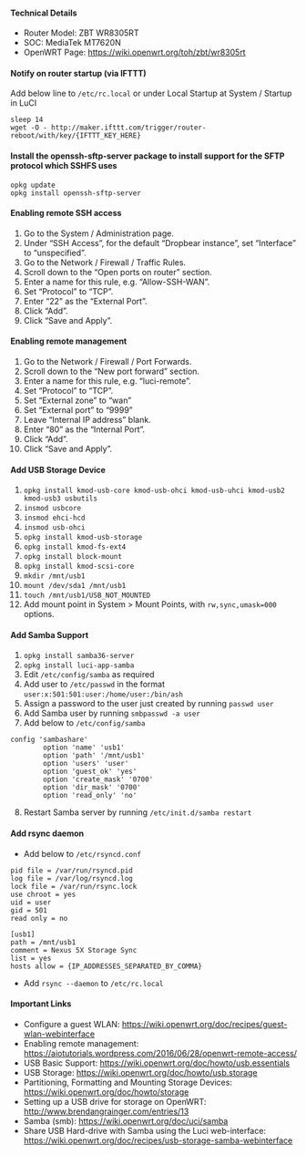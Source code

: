 #### Technical Details
* Router Model: ZBT WR8305RT
* SOC: MediaTek MT7620N
* OpenWRT Page: https://wiki.openwrt.org/toh/zbt/wr8305rt

#### Notify on router startup (via IFTTT)
Add below line to `/etc/rc.local` or under Local Startup at System / Startup in LuCI
```shell
sleep 14
wget -O - http://maker.ifttt.com/trigger/router-reboot/with/key/{IFTTT_KEY_HERE}
```

#### Install the openssh-sftp-server package to install support for the SFTP protocol which SSHFS uses
```shell
opkg update
opkg install openssh-sftp-server
```

#### Enabling remote SSH access
1. Go to the System / Administration page.
2. Under “SSH Access”, for the default “Dropbear instance”, set “Interface” to “unspecified”.
3. Go to the Network / Firewall / Traffic Rules.
4. Scroll down to the “Open ports on router” section.
5. Enter a name for this rule, e.g. “Allow-SSH-WAN”.
6. Set “Protocol” to “TCP”.
7. Enter “22” as the “External Port”.
8. Click “Add”.
9. Click “Save and Apply”.

#### Enabling remote management
1. Go to the Network / Firewall / Port Forwards.
2. Scroll down to the “New port forward” section.
3. Enter a name for this rule, e.g. “luci-remote”.
4. Set “Protocol” to “TCP”.
5. Set “External zone” to “wan”
6. Set “External port” to “9999”
7. Leave “Internal IP address” blank.
8. Enter “80” as the “Internal Port”.
9. Click “Add”.
10. Click “Save and Apply”.

#### Add USB Storage Device
1. `opkg install kmod-usb-core kmod-usb-ohci kmod-usb-uhci kmod-usb2 kmod-usb3 usbutils`
2. `insmod usbcore`
3. `insmod ehci-hcd`
4. `insmod usb-ohci`
5. `opkg install kmod-usb-storage`
6. `opkg install kmod-fs-ext4`
7. `opkg install block-mount`
8. `opkg install kmod-scsi-core`
9. `mkdir /mnt/usb1`
10. `mount /dev/sda1 /mnt/usb1`
11. `touch /mnt/usb1/USB_NOT_MOUNTED`
12. Add mount point in System > Mount Points, with `rw,sync,umask=000` options.

#### Add Samba Support
1. `opkg install samba36-server`
2. `opkg install luci-app-samba`
3. Edit `/etc/config/samba` as required
4. Add user to `/etc/passwd` in the format `user:x:501:501:user:/home/user:/bin/ash`
5. Assign a password to the user just created by running `passwd user`
6. Add Samba user by running `smbpasswd -a user`
7. Add below to `/etc/config/samba`
```shell
config 'sambashare'
        option 'name' 'usb1'
        option 'path' '/mnt/usb1'
        option 'users' 'user'
        option 'guest_ok' 'yes'
        option 'create_mask' '0700'
        option 'dir_mask' '0700'
        option 'read_only' 'no'
```
8. Restart Samba server by running `/etc/init.d/samba restart`

#### Add rsync daemon
* Add below to `/etc/rsyncd.conf`
```shell
pid file = /var/run/rsyncd.pid
log file = /var/log/rsyncd.log
lock file = /var/run/rsync.lock
use chroot = yes
uid = user
gid = 501
read only = no

[usb1]
path = /mnt/usb1
comment = Nexus 5X Storage Sync
list = yes
hosts allow = {IP_ADDRESSES_SEPARATED_BY_COMMA}
```
* Add `rsync --daemon` to `/etc/rc.local`

#### Important Links
* Configure a guest WLAN: https://wiki.openwrt.org/doc/recipes/guest-wlan-webinterface
* Enabling remote management: https://aiotutorials.wordpress.com/2016/06/28/openwrt-remote-access/
* USB Basic Support: https://wiki.openwrt.org/doc/howto/usb.essentials
* USB Storage: https://wiki.openwrt.org/doc/howto/usb.storage
* Partitioning, Formatting and Mounting Storage Devices: https://wiki.openwrt.org/doc/howto/storage
* Setting up a USB drive for storage on OpenWRT: http://www.brendangrainger.com/entries/13
* Samba (smb): https://wiki.openwrt.org/doc/uci/samba
* Share USB Hard-drive with Samba using the Luci web-interface: https://wiki.openwrt.org/doc/recipes/usb-storage-samba-webinterface
